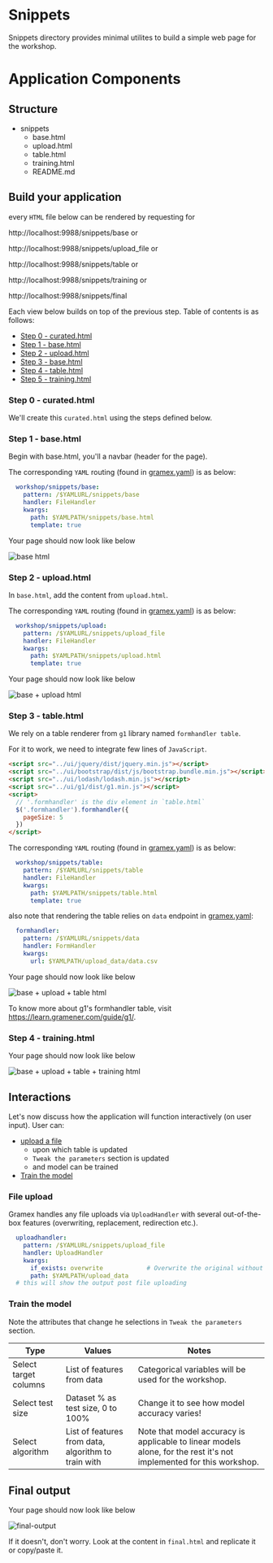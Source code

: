 # Snippets

Snippets directory provides minimal utilites to build a simple web page for the workshop.

# Application Components

## Structure

- snippets
  - base.html
  - upload.html
  - table.html
  - training.html
  - README.md

## Build your application

every `HTML` file below can be rendered by requesting for

http://localhost:9988/snippets/base or

http://localhost:9988/snippets/upload_file or 

http://localhost:9988/snippets/table or

http://localhost:9988/snippets/training or

http://localhost:9988/snippets/final

Each view below builds on top of the previous step. Table of contents is as follows:

- [Step 0 - curated.html](#step-0---curatedhtml)
- [Step 1 - base.html](#step-1---basehtml)
- [Step 2 - upload.html](#step-1---uploadhtml)
- [Step 3 - base.html](#step-1---basehtml)
- [Step 4 - table.html](#step-1---tablehtml)
- [Step 5 - training.html](#step-1---traininghtml)

### Step 0 - curated.html

We'll create this `curated.html` using the steps defined below.

### Step 1 - base.html

Begin with base.html, you'll a navbar (header for the page).

The corresponding `YAML` routing (found in [gramex.yaml](../gramex.yaml)) is as below:

```yaml
  workshop/snippets/base:
    pattern: /$YAMLURL/snippets/base
    handler: FileHandler
    kwargs:
      path: $YAMLPATH/snippets/base.html
      template: true
```

Your page should now look like below

![base html](images/base.png)

### Step 2 - upload.html

In `base.html`, add the content from `upload.html`.

The corresponding `YAML` routing (found in [gramex.yaml](../gramex.yaml)) is as below:

```yaml
  workshop/snippets/upload:
    pattern: /$YAMLURL/snippets/upload_file
    handler: FileHandler
    kwargs:
      path: $YAMLPATH/snippets/upload.html
      template: true
```

Your page should now look like below

![base + upload html](images/upload.png)

### Step 3 - table.html

We rely on a table renderer from `g1` library named `formhandler table`.

For it to work, we need to integrate few lines of `JavaScript`.

```html
<script src="../ui/jquery/dist/jquery.min.js"></script>
<script src="../ui/bootstrap/dist/js/bootstrap.bundle.min.js"></script>
<script src="../ui/lodash/lodash.min.js"></script>
<script src="../ui/g1/dist/g1.min.js"></script>
<script>
  // '.formhandler' is the div element in `table.html`
  $('.formhandler').formhandler({
    pageSize: 5
  })
</script>
```

The corresponding `YAML` routing (found in [gramex.yaml](../gramex.yaml)) is as below:

```yaml
  workshop/snippets/table:
    pattern: /$YAMLURL/snippets/table
    handler: FileHandler
    kwargs:
      path: $YAMLPATH/snippets/table.html
      template: true
```

also note that rendering the table relies on `data` endpoint in [gramex.yaml](../gramex.yaml):

```yaml
  formhandler:
    pattern: /$YAMLURL/snippets/data
    handler: FormHandler
    kwargs:
      url: $YAMLPATH/upload_data/data.csv
```

Your page should now look like below

![base + upload + table html](images/table.png)

To know more about g1's formhandler table, visit https://learn.gramener.com/guide/g1/.

### Step 4 - training.html

Your page should now look like below

![base + upload + table + training html](images/training.png)

## Interactions

Let's now discuss how the application will function interactively (on user input). User can:

- [upload a file](#file-upload)
  - upon which table is updated
  - `Tweak the parameters` section is updated
  - and model can be trained
- [Train the model](#train-the-model)

### File upload

Gramex handles any file uploads via `UploadHandler` with several out-of-the-box features (overwriting, replacement, redirection etc.).

```yaml
  uploadhandler:
    pattern: /$YAMLURL/snippets/upload_file
    handler: UploadHandler
    kwargs:
      if_exists: overwrite            # Overwrite the original without backup
      path: $YAMLPATH/upload_data
  # this will show the output post file uploading
```

### Train the model

Note the attributes that change he selections in `Tweak the parameters` section.

| Type | Values | Notes |
| ---- | ------ | ----- |
| Select target columns | List of features from data | Categorical variables will be used for the workshop. |
| Select test size      | Dataset % as test size, 0 to 100% | Change it to see how model accuracy varies! |
| Select algorithm | List of features from data, algorithm to train with |Note that model accuracy is applicable to linear models alone, for the rest it's not implemented for this workshop. |



## Final output

Your page should now look like below

![final-output](images/final.png)

If it doesn't, don't worry. Look at the content in `final.html` and replicate it or copy/paste it.
